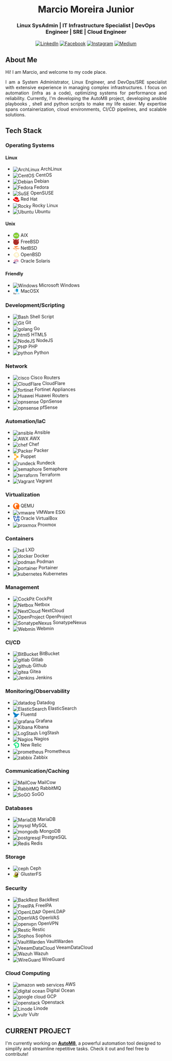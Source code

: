 <div align="center">

# **Marcio Moreira Junior**

</div>

<div align="center">

### **Linux SysAdmin** | **IT Infrastructure Specialist** | **DevOps Engineer** | **SRE** | **Cloud Engineer**

[<img src="https://cdn.jsdelivr.net/gh/homarr-labs/dashboard-icons/svg/linkedin.svg" alt="LinkedIn" width="30" height="30" align="center">](https://www.linkedin.com/in/mdmjunior) 
[<img src="https://cdn.jsdelivr.net/gh/homarr-labs/dashboard-icons/svg/facebook.svg" alt="Facebook" width="30" height="30" align="center">](https://www.facebook.com/mdmjunior) 
[<img src="https://cdn.jsdelivr.net/gh/homarr-labs/dashboard-icons/svg/instagram.svg" alt="Instagram" width="30" height="30" align="center">](https://www.instagram.com/marciomjunior) 
[<img src="https://cdn.jsdelivr.net/gh/homarr-labs/dashboard-icons/svg/medium-light.svg" alt="Medium" width="30" height="30" align="center">](https://www.medium.com/mdmjunior)

</div>

<div align="justify">

## **About Me**

Hi! I am Marcio, and welcome to my code place.

I am a System Administrator, Linux Engineer, and DevOps/SRE specialist with extensive experience in managing complex infrastructures. I
focus on automation (infra as a code), optimizing systems for performance and reliability. Currently, I'm developing the AutoM8 project, developing ansible playbooks , shell and python scripts to make my life easier. My expertise spans containerization, cloud environments, CI/CD pipelines, and scalable solutions.

</div>

## **Tech Stack**

### **Operating Systems**

#### Linux

- <img src="https://cdn.jsdelivr.net/gh/homarr-labs/dashboard-icons/svg/arch-linux.svg" alt="ArchLinux" width="20" height="20" align="center"> ArchLinux
- <img src="https://cdn.jsdelivr.net/gh/homarr-labs/dashboard-icons/svg/centos.svg" alt="CentOS" width="20" height="20" align="center"> CentOS
- <img src="https://cdn.jsdelivr.net/gh/homarr-labs/dashboard-icons/svg/debian-linux.svg" alt="Debian" width="20" height="20" align="center"> Debian
- <img src="https://cdn.jsdelivr.net/gh/homarr-labs/dashboard-icons/svg/fedora-alt.svg" alt="Fedora" width="20" height="20" align="center"> Fedora
- <img src="https://cdn.jsdelivr.net/gh/homarr-labs/dashboard-icons/svg/opensuse.svg" alt="SuSE" width="20" height="20" align="center"> OpenSUSE
- <img src="images/icons/redhat-color.svg" alt="Red Hat" width="20" height="20" align="center"> Red Hat
- <img src="https://cdn.jsdelivr.net/gh/homarr-labs/dashboard-icons/svg/rocky-linux.svg" alt="Rocky" width="20" height="20" align="center"> Rocky Linux
- <img src="https://cdn.jsdelivr.net/gh/homarr-labs/dashboard-icons/svg/ubuntu-linux.svg" alt="Ubuntu" width="20" height="20" align="center"> Ubuntu

#### Unix

- <img src="images/icons/aix-color.svg" alt="AIX" width="20" height="20" align="center"> AIX
- <img src="images/icons/freebsd-color.svg" alt="FreeBSD" width="20" height="20" align="center"> FreeBSD
- <img src="images/icons/netbsd-color.svg" alt="NetBSD" width="20" height="20" align="center"> NetBSD
- <img src="images/icons/openbsd-color.svg" alt="OpenBSD" width="20" height="20" align="center"> OpenBSD
- <img src="images/icons/solaris-color.svg" alt="Solaris" width="20" height="20" align="center"> Oracle Solaris

#### Friendly

- <img src="https://cdn.jsdelivr.net/gh/homarr-labs/dashboard-icons/svg/microsoft-windows.svg" alt="Windows" width="20" height="20" align="center"> Microsoft Windows
- <img src="images/icons/macos-color.svg" alt="MacOS" width="20" height="20" align="center"> MacOSX

### **Development/Scripting**

- <img src="https://cdn.jsdelivr.net/gh/homarr-labs/dashboard-icons/svg/terminal.svg" alt="Bash" width="20" height="20" align="center"> Shell Script
- <img src="https://cdn.jsdelivr.net/gh/homarr-labs/dashboard-icons/svg/git.svg" alt="Git" width="20" height="20" align="center"> Git
- <img src="https://cdn.jsdelivr.net/gh/homarr-labs/dashboard-icons/svg/go.svg" alt="golang" width="20" height="20" align="center"> Go
- <img src="https://cdn.jsdelivr.net/gh/homarr-labs/dashboard-icons/svg/html.svg" alt="html5" width="20" height="20" align="center"> HTML5
- <img src="https://cdn.jsdelivr.net/gh/homarr-labs/dashboard-icons/svg/nodejs-alt.svg" alt="NodeJS" width="20" height="20" align="center"> NodeJS
- <img src="https://cdn.jsdelivr.net/gh/homarr-labs/dashboard-icons/svg/php.svg" alt="PHP" width="20" height="20" align="center"> PHP
- <img src="https://cdn.jsdelivr.net/gh/homarr-labs/dashboard-icons/svg/python.svg" alt="python" width="20" height="20" align="center"> Python

### **Network**

- <img src="https://cdn.jsdelivr.net/gh/homarr-labs/dashboard-icons/svg/cisco.svg" alt="cisco" width="20" height="20" align="center"> Cisco Routers
- <img src="https://cdn.jsdelivr.net/gh/homarr-labs/dashboard-icons/svg/cloudflare.svg" alt="CloudFlare" width="20" height="20" align="center"> CloudFlare
- <img src="https://cdn.jsdelivr.net/gh/homarr-labs/dashboard-icons/svg/fortinet.svg" alt="fortinet" width="20" height="20" align="center"> Fortinet Appliances
- <img src="https://cdn.jsdelivr.net/gh/homarr-labs/dashboard-icons/svg/huawei.svg" alt="Huawei" width="20" height="20" align="center"> Huawei Routers
- <img src="https://cdn.jsdelivr.net/gh/homarr-labs/dashboard-icons/svg/opnsense.svg" alt="opnsense" width="20" height="20" align="center"> OpnSense
- <img src="https://cdn.jsdelivr.net/gh/homarr-labs/dashboard-icons/svg/pfsense.svg" alt="opnsense" width="20" height="20" align="center"> pfSense

### **Automation/IaC**

- <img src="https://cdn.jsdelivr.net/gh/homarr-labs/dashboard-icons/svg/ansible-light.svg" alt="ansible" width="20" height="20" align="center"> Ansible
- <img src="https://cdn.jsdelivr.net/gh/homarr-labs/dashboard-icons/png/awx.png" alt="AWX" width="20" height="20" align="center"> AWX
- <img src="https://cdn.jsdelivr.net/gh/homarr-labs/dashboard-icons/svg/cyberchef.svg" alt="chef" width="20" height="20" align="center"> Chef
- <img src="https://cdn.jsdelivr.net/gh/homarr-labs/dashboard-icons/svg/hashicorp-packer.svg" alt="Packer" width="20" height="20" align="center"> Packer
- <img src="images/icons/puppet-color.svg" alt="puppet" width="20" height="20" align="center"> Puppet
- <img src="https://cdn.jsdelivr.net/gh/homarr-labs/dashboard-icons/svg/rundeck.svg" alt="rundeck" width="20" height="20" align="center"> Rundeck
- <img src="https://cdn.jsdelivr.net/gh/homarr-labs/dashboard-icons/png/semaphore.png" alt="semaphore" width="20" height="20" align="center"> Semaphore
- <img src="https://cdn.jsdelivr.net/gh/homarr-labs/dashboard-icons/svg/hashicorp-terraform.svg" alt="terraform" width="20" height="20" align="center"> Terraform
- <img src="https://cdn.jsdelivr.net/gh/homarr-labs/dashboard-icons/svg/hashicorp-vagrant.svg" alt="Vagrant" width="20" height="20" align="center"> Vagrant

### **Virtualization**

- <img src="images/icons/qemu-color.svg" alt="qemu" width="20" height="20" align="center"> QEMU
- <img src="https://cdn.jsdelivr.net/gh/homarr-labs/dashboard-icons/svg/vmware-esxi.svg" alt="vmware" width="20" height="20" align="center"> VMWare ESXi
- <img src="images/icons/virtualbox-color.svg" alt="oracle virtualbox" width="20" height="20" align="center"> Oracle VirtualBox
- <img src="https://cdn.jsdelivr.net/gh/homarr-labs/dashboard-icons/svg/proxmox-light.svg" alt="proxmox" width="20" height="20" align="center"> Proxmox

### **Containers**

- <img src="https://cdn.jsdelivr.net/gh/selfhst/icons/svg/linuxcontainers.svg" alt="lxd" width="20" height="20" align="center"> LXD
- <img src="https://cdn.jsdelivr.net/gh/homarr-labs/dashboard-icons/svg/docker-moby.svg" alt="docker" width="20" height="20" align="center"> Docker
- <img src="https://cdn.jsdelivr.net/gh/homarr-labs/dashboard-icons/svg/podman.svg" alt="podman" width="20" height="20" align="center"> Podman
- <img src="https://cdn.jsdelivr.net/gh/homarr-labs/dashboard-icons/svg/portainer.svg" alt="portainer" width="20" height="20" align="center"> Portainer
- <img src="https://cdn.jsdelivr.net/gh/homarr-labs/dashboard-icons/svg/kubernetes.svg" alt="kubernetes" width="20" height="20" align="center"> Kubernetes

### **Management**

- <img src="https://cdn.jsdelivr.net/gh/homarr-labs/dashboard-icons/svg/cockpit-light.svg" alt="CockPit" width="20" height="20" align="center"> CockPit
- <img src="https://cdn.jsdelivr.net/gh/homarr-labs/dashboard-icons/svg/netbox.svg" alt="Netbox" width="20" height="20" align="center"> Netbox
- <img src="https://cdn.jsdelivr.net/gh/homarr-labs/dashboard-icons/svg/nextcloud.svg" alt="NextCloud" width="20" height="20" align="center"> NextCloud
- <img src="https://cdn.jsdelivr.net/gh/homarr-labs/dashboard-icons/svg/openproject.svg" alt="OpenProject" width="20" height="20" align="center"> OpenProject
- <img src="https://simpleicons.org/icons/sonatype.svg" alt="SonatypeNexus" width="20" height="20" align="center"> SonatypeNexus
- <img src="https://cdn.jsdelivr.net/gh/homarr-labs/dashboard-icons/svg/webmin.svg" alt="Webmin" width="20" height="20" align="center"> Webmin

### **CI/CD**

- <img src="https://cdn.jsdelivr.net/gh/homarr-labs/dashboard-icons/svg/atlassian-bitbucket.svg" alt="BitBucket" width="20" height="20" align="center"> BitBucket
- <img src="https://cdn.jsdelivr.net/gh/homarr-labs/dashboard-icons/svg/gitlab.svg" alt="gitlab" width="20" height="20" align="center"> Gitlab
- <img src="https://cdn.jsdelivr.net/gh/homarr-labs/dashboard-icons/svg/github-light.svg" alt="github" width="20" height="20" align="center"> Github
- <img src="https://cdn.jsdelivr.net/gh/homarr-labs/dashboard-icons/svg/gitea.svg" alt="gitea" width="20" height="20" align="center"> Gitea
- <img src="https://cdn.jsdelivr.net/gh/homarr-labs/dashboard-icons/svg/jenkins.svg" alt="Jenkins" width="20" height="20" align="center"> Jenkins

### **Monitoring/Observability**

- <img src="https://cdn.jsdelivr.net/gh/homarr-labs/dashboard-icons/svg/datadog.svg" alt="datadog" width="20" height="20" align="center"> Datadog
- <img src="https://cdn.jsdelivr.net/gh/homarr-labs/dashboard-icons/svg/elasticsearch.svg" alt="ElasticSearch" width="20" height="20" align="center"> ElasticSearch
- <img src="images/icons/fluentd-color.svg" alt="fluentd" width="20" height="20" align="center"> Fluentd
- <img src="https://cdn.jsdelivr.net/gh/homarr-labs/dashboard-icons/svg/grafana.svg" alt="grafana" width="20" height="20" align="center"> Grafana
- <img src="https://cdn.jsdelivr.net/gh/homarr-labs/dashboard-icons/svg/elastic-kibana.svg" alt="Kibana" width="20" height="20" align="center"> Kibana
- <img src="https://cdn.jsdelivr.net/gh/homarr-labs/dashboard-icons/svg/elastic-logstash.svg" alt="LogStash" width="20" height="20" align="center"> LogStash
- <img src="https://cdn.jsdelivr.net/gh/homarr-labs/dashboard-icons/svg/nagios.svg" alt="Nagios" width="20" height="20" align="center"> Nagios
- <img src="images/icons/newrelic-color.svg" alt="new relic" width="20" height="20" align="center"> New Relic
- <img src="https://cdn.jsdelivr.net/gh/homarr-labs/dashboard-icons/svg/prometheus.svg" alt="prometheus" width="20" height="20" align="center"> Prometheus
- <img src="https://cdn.jsdelivr.net/gh/homarr-labs/dashboard-icons/svg/zabbix.svg" alt="zabbix" width="20" height="20" align="center"> Zabbix

### **Communication/Caching**

- <img src="https://cdn.jsdelivr.net/gh/homarr-labs/dashboard-icons/svg/mailcow.svg" alt="MailCow" width="20" height="20" align="center"> MailCow
- <img src="https://cdn.jsdelivr.net/gh/homarr-labs/dashboard-icons/svg/rabbitmq.svg" alt="RabbitMQ" width="20" height="20" align="center"> RabbitMQ
- <img src="https://cdn.jsdelivr.net/gh/homarr-labs/dashboard-icons/svg/sogo.svg" alt="SoGO" width="20" height="20" align="center"> SoGO

### **Databases**

- <img src="https://cdn.jsdelivr.net/gh/homarr-labs/dashboard-icons/svg/mariadb.svg" alt="MariaDB" width="20" height="20" align="center"> MariaDB
- <img src="https://cdn.jsdelivr.net/gh/homarr-labs/dashboard-icons/svg/mysql.svg" alt="mysql" width="20" height="20" align="center"> MySQL
- <img src="https://cdn.jsdelivr.net/gh/homarr-labs/dashboard-icons/svg/mongodb.svg" alt="mongodb" width="20" height="20" align="center"> MongoDB
- <img src="https://cdn.jsdelivr.net/gh/homarr-labs/dashboard-icons/svg/postgresql.svg" alt="postgresql" width="20" height="20" align="center"> PostgreSQL
- <img src="https://cdn.jsdelivr.net/gh/homarr-labs/dashboard-icons/svg/redis.svg" alt="Redis" width="20" height="20" align="center"> Redis

### **Storage**

- <img src="https://cdn.jsdelivr.net/gh/homarr-labs/dashboard-icons/svg/ceph.svg" alt="ceph" width="20" height="20" align="center"> Ceph
- <img src="images/icons/gluster-color.png" alt="glusterfs" width="20" height="20" align="center"> GlusterFS

### **Security**

- <img src="https://cdn.jsdelivr.net/gh/homarr-labs/dashboard-icons/svg/backrest-light.svg" alt="BackRest" width="20" height="20" align="center"> BackRest
- <img src="https://cdn.jsdelivr.net/gh/homarr-labs/dashboard-icons/svg/freeipa.svg" alt="FreeIPA" width="20" height="20" align="center"> FreeIPA
- <img src="https://cdn.jsdelivr.net/gh/homarr-labs/dashboard-icons/svg/openldap.svg" alt="OpenLDAP" width="20" height="20" align="center"> OpenLDAP
- <img src="https://cdn.jsdelivr.net/gh/homarr-labs/dashboard-icons/svg/openvas.svg" alt="OpenVAS" width="20" height="20" align="center"> OpenVAS
- <img src="https://cdn.jsdelivr.net/gh/homarr-labs/dashboard-icons/svg/openvpn.svg" alt="openvpn" width="20" height="20" align="center"> OpenVPN
- <img src="https://cdn.jsdelivr.net/gh/homarr-labs/dashboard-icons/png/restic.png" alt="Restic" width="20" height="20" align="center"> Restic
- <img src="https://cdn.jsdelivr.net/gh/homarr-labs/dashboard-icons/svg/sophos.svg" alt="Sophos" width="20" height="20" align="center"> Sophos
- <img src="https://cdn.jsdelivr.net/gh/homarr-labs/dashboard-icons/svg/vaultwarden-light.svg" alt="VaultWarden" width="20" height="20" align="center"> VaultWarden
- <img src="https://cdn.jsdelivr.net/gh/homarr-labs/dashboard-icons/svg/veeam.svg" alt="VeeamDataCloud" width="20" height="20" align="center"> VeeamDataCloud
- <img src="https://cdn.jsdelivr.net/gh/homarr-labs/dashboard-icons/svg/wazuh.svg" alt="Wazuh" width="20" height="20" align="center"> Wazuh
- <img src="https://cdn.jsdelivr.net/gh/homarr-labs/dashboard-icons/svg/wireguard.svg" alt="WireGuard" width="20" height="20" align="center"> WireGuard

### **Cloud Computing**

- <img src="https://cdn.jsdelivr.net/gh/homarr-labs/dashboard-icons/svg/amazon-web-services-light.svg" alt="amazon web services" width="20" height="20" align="center"> AWS
- <img src="https://cdn.jsdelivr.net/gh/homarr-labs/dashboard-icons/svg/digital-ocean.svg" alt="digital ocean" width="20" height="20" align="center"> Digital Ocean
- <img src="https://cdn.jsdelivr.net/gh/homarr-labs/dashboard-icons/svg/google-cloud-platform.svg" alt="google cloud" width="20" height="20" align="center"> GCP
- <img src="https://cdn.jsdelivr.net/gh/homarr-labs/dashboard-icons/svg/openstack.svg" alt="openstack" width="20" height="20" align="center"> Openstack
- <img src="https://cdn.jsdelivr.net/gh/homarr-labs/dashboard-icons/svg/linode.svg" alt="Linode" width="20" height="20" align="center"> Linode
- <img src="https://cdn.jsdelivr.net/gh/homarr-labs/dashboard-icons/svg/vultr.svg" alt="vultr" width="20" height="20" align="center"> Vultr

## CURRENT PROJECT

I'm currently working on [**AutoM8**](https://github.com/mdmjunior/AutoM8), a powerful automation tool designed to simplify and streamline repetitive tasks. 
Check it out and feel free to contribute!
